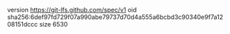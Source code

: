 version https://git-lfs.github.com/spec/v1
oid sha256:6def97fd729f07a990abe79737d70d4a555a6bcbd3c90340e9f7a1208151dccc
size 6530
